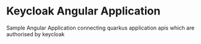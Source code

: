 # Keycloak Angular Application

Sample Angular Application connecting quarkus application apis which are authorised by keycloak
